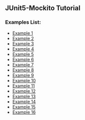 ## JUnit5-Mockito Tutorial
### Examples List:
* [Example 1][1]
* [Example 2][2]
* [Example 3][2]
* [Example 4][2]
* [Example 5][2]
* [Example 6][2]
* [Example 7][2]
* [Example 8][2]
* [Example 9][3]
* [Example 10][4]
* [Example 11][5]
* [Example 12][6]
* [Example 13][7]
* [Example 14][8]
* [Example 15][9]
* [Example 16][10]

[1]: build.gradle
[2]: src/test/java/com/chameleon/junit5mockito/service/MappingServiceImplTest.java
[3]: src/test/java/com/chameleon/junit5mockito/examples/DisplayNameGenerationExample.java
[4]: src/test/java/com/chameleon/junit5mockito/examples/AssumptionsExamples.java
[5]: src/test/java/com/chameleon/junit5mockito/examples/condition/OSConditionalExamples.java
[6]: src/test/java/com/chameleon/junit5mockito/examples/condition/JREConditionalExamples.java
[7]: src/test/java/com/chameleon/junit5mockito/examples/condition/JVMPropertiesConditionalExamples.java
[8]: src/test/java/com/chameleon/junit5mockito/examples/condition/EnvironmentConditionalExamples.java
[9]: src/test/java/com/chameleon/junit5mockito/examples/condition/CustomConditionalExamples.java
[10]: src/test/java/com/chameleon/junit5mockito/examples/OrderExamples.java
